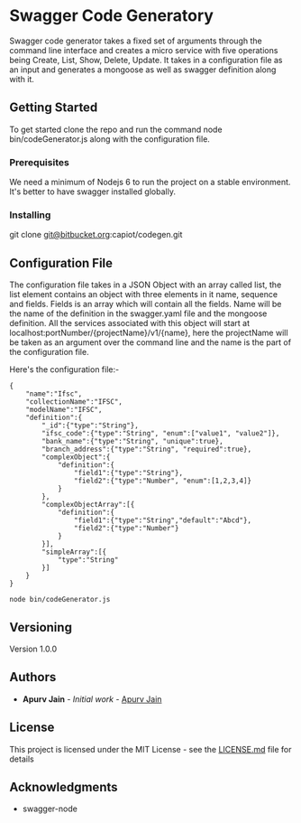 # Swagger Code Generatory


Swagger code generator takes a fixed set of arguments through the command line interface and creates a micro service with five operations being Create, List, Show, Delete, Update. It takes in a configuration file as an input and generates a mongoose as well as swagger definition along with it.


## Getting Started

To get started clone the repo and run the command node bin/codeGenerator.js along with the configuration file.


### Prerequisites

We need a minimum of Nodejs 6 to run the project on a stable environment. It's better to have swagger installed globally.


### Installing

git clone git@bitbucket.org:capiot/codegen.git

## Configuration File

The configuration file takes in a JSON Object with an array called list, the list element contains an object with three elements in it name, sequence and fields. Fields is an array which will contain all the fields. Name will be the name of the definition in the swagger.yaml file and the mongoose definition. All the services associated with this object will start at localhost:portNumber/{projectName}/v1/{name}, here the projectName will be taken as an argument over the command line and the name is the part of the configuration file.

Here's the configuration file:- 

```
{
    "name":"Ifsc",
    "collectionName":"IFSC",
    "modelName":"IFSC",
    "definition":{
        "_id":{"type":"String"},
        "ifsc_code":{"type":"String", "enum":["value1", "value2"]},
        "bank_name":{"type":"String", "unique":true},
        "branch_address":{"type":"String", "required":true},
        "complexObject":{
            "definition":{
                "field1":{"type":"String"},
                "field2":{"type":"Number", "enum":[1,2,3,4]}
            }
        },
        "complexObjectArray":[{
            "definition":{
                "field1":{"type":"String","default":"Abcd"},
                "field2":{"type":"Number"}
            }
        }], 
        "simpleArray":[{
            "type":"String"
        }]
    }
}

```

```
node bin/codeGenerator.js
```

## Versioning

Version 1.0.0
## Authors

* **Apurv Jain** - *Initial work* - [Apurv Jain](https://bitbucket.org/apurv_capiot/)

## License

This project is licensed under the MIT License - see the [LICENSE.md](LICENSE.md) file for details

## Acknowledgments

* swagger-node